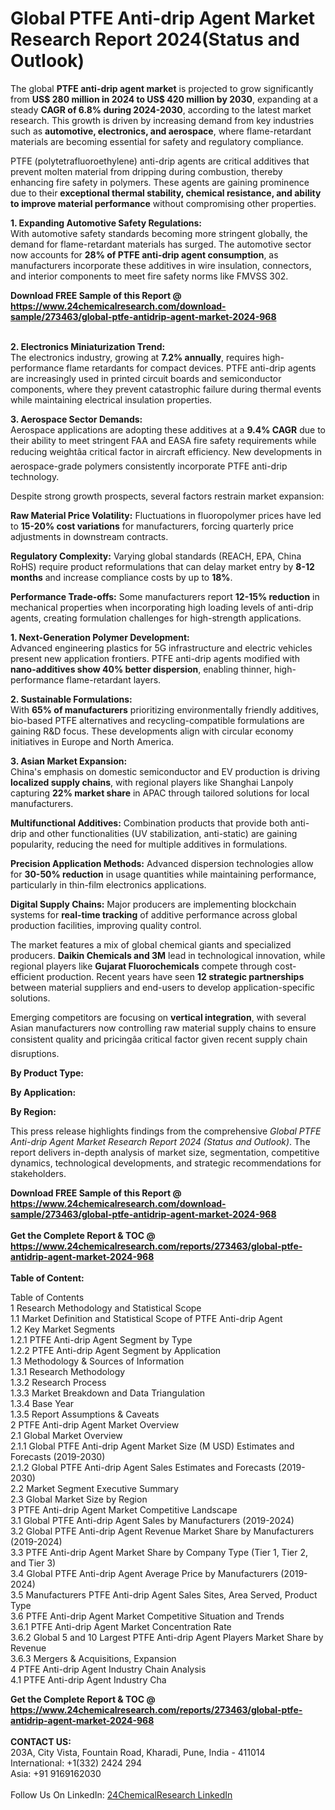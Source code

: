 <h1>Global PTFE Anti-drip Agent Market Research Report 2024(Status and Outlook)</h1><p>The global <strong>PTFE anti-drip agent market</strong> is projected to grow significantly from <strong>US$ 280 million in 2024 to US$ 420 million by 2030</strong>, expanding at a steady <strong>CAGR of 6.8% during 2024-2030</strong>, according to the latest market research. This growth is driven by increasing demand from key industries such as <strong>automotive, electronics, and aerospace</strong>, where flame-retardant materials are becoming essential for safety and regulatory compliance.</p><p>PTFE (polytetrafluoroethylene) anti-drip agents are critical additives that prevent molten material from dripping during combustion, thereby enhancing fire safety in polymers. These agents are gaining prominence due to their <strong>exceptional thermal stability, chemical resistance, and ability to improve material performance</strong> without compromising other properties.</p><p><strong>1. Expanding Automotive Safety Regulations:</strong><br>
With automotive safety standards becoming more stringent globally, the demand for flame-retardant materials has surged. The automotive sector now accounts for <strong>28% of PTFE anti-drip agent consumption</strong>, as manufacturers incorporate these additives in wire insulation, connectors, and interior components to meet fire safety norms like FMVSS 302.</p><div><b>Download FREE Sample of this Report @ 
            <a href="https://www.24chemicalresearch.com/download-sample/273463/global-ptfe-antidrip-agent-market-2024-968">
            https://www.24chemicalresearch.com/download-sample/273463/global-ptfe-antidrip-agent-market-2024-968</a></b></div><br><p><strong>2. Electronics Miniaturization Trend:</strong><br>
The electronics industry, growing at <strong>7.2% annually</strong>, requires high-performance flame retardants for compact devices. PTFE anti-drip agents are increasingly used in printed circuit boards and semiconductor components, where they prevent catastrophic failure during thermal events while maintaining electrical insulation properties.</p><p><strong>3. Aerospace Sector Demands:</strong><br>
Aerospace applications are adopting these additives at a <strong>9.4% CAGR</strong> due to their ability to meet stringent FAA and EASA fire safety requirements while reducing weightâa critical factor in aircraft efficiency. New developments in aerospace-grade polymers consistently incorporate PTFE anti-drip technology.</p><p>Despite strong growth prospects, several factors restrain market expansion:</p><p><strong>Raw Material Price Volatility:</strong> Fluctuations in fluoropolymer prices have led to <strong>15-20% cost variations</strong> for manufacturers, forcing quarterly price adjustments in downstream contracts.</p><p><strong>Regulatory Complexity:</strong> Varying global standards (REACH, EPA, China RoHS) require product reformulations that can delay market entry by <strong>8-12 months</strong> and increase compliance costs by up to <strong>18%</strong>.</p><p><strong>Performance Trade-offs:</strong> Some manufacturers report <strong>12-15% reduction</strong> in mechanical properties when incorporating high loading levels of anti-drip agents, creating formulation challenges for high-strength applications.</p><p><strong>1. Next-Generation Polymer Development:</strong><br>
Advanced engineering plastics for 5G infrastructure and electric vehicles present new application frontiers. PTFE anti-drip agents modified with <strong>nano-additives show 40% better dispersion</strong>, enabling thinner, high-performance flame-retardant layers.</p><p><strong>2. Sustainable Formulations:</strong><br>
With <strong>65% of manufacturers</strong> prioritizing environmentally friendly additives, bio-based PTFE alternatives and recycling-compatible formulations are gaining R&amp;D focus. These developments align with circular economy initiatives in Europe and North America.</p><p><strong>3. Asian Market Expansion:</strong><br>
China's emphasis on domestic semiconductor and EV production is driving <strong>localized supply chains</strong>, with regional players like Shanghai Lanpoly capturing <strong>22% market share</strong> in APAC through tailored solutions for local manufacturers.</p><p><strong>Multifunctional Additives:</strong> Combination products that provide both anti-drip and other functionalities (UV stabilization, anti-static) are gaining popularity, reducing the need for multiple additives in formulations.</p><p><strong>Precision Application Methods:</strong> Advanced dispersion technologies allow for <strong>30-50% reduction</strong> in usage quantities while maintaining performance, particularly in thin-film electronics applications.</p><p><strong>Digital Supply Chains:</strong> Major producers are implementing blockchain systems for <strong>real-time tracking</strong> of additive performance across global production facilities, improving quality control.</p><p>The market features a mix of global chemical giants and specialized producers. <strong>Daikin Chemicals and 3M</strong> lead in technological innovation, while regional players like <strong>Gujarat Fluorochemicals</strong> compete through cost-efficient production. Recent years have seen <strong>12 strategic partnerships</strong> between material suppliers and end-users to develop application-specific solutions.</p><p>Emerging competitors are focusing on <strong>vertical integration</strong>, with several Asian manufacturers now controlling raw material supply chains to ensure consistent quality and pricingâa critical factor given recent supply chain disruptions.</p><p><strong>By Product Type:</strong></p><p><strong>By Application:</strong></p><p><strong>By Region:</strong></p><p>This press release highlights findings from the comprehensive <em>Global PTFE Anti-drip Agent Market Research Report 2024 (Status and Outlook)</em>. The report delivers in-depth analysis of market size, segmentation, competitive dynamics, technological developments, and strategic recommendations for stakeholders.</p><div><b>Download FREE Sample of this Report @ 
            <a href="https://www.24chemicalresearch.com/download-sample/273463/global-ptfe-antidrip-agent-market-2024-968">
            https://www.24chemicalresearch.com/download-sample/273463/global-ptfe-antidrip-agent-market-2024-968</a></b></div><br><div><b>Get the Complete Report & TOC @ 
            <a href="https://www.24chemicalresearch.com/reports/273463/global-ptfe-antidrip-agent-market-2024-968">
            https://www.24chemicalresearch.com/reports/273463/global-ptfe-antidrip-agent-market-2024-968</a></b></div><br>
            <b>Table of Content:</b><p>Table of Contents<br />
1 Research Methodology and Statistical Scope<br />
1.1 Market Definition and Statistical Scope of PTFE Anti-drip Agent<br />
1.2 Key Market Segments<br />
1.2.1 PTFE Anti-drip Agent Segment by Type<br />
1.2.2 PTFE Anti-drip Agent Segment by Application<br />
1.3 Methodology & Sources of Information<br />
1.3.1 Research Methodology<br />
1.3.2 Research Process<br />
1.3.3 Market Breakdown and Data Triangulation<br />
1.3.4 Base Year<br />
1.3.5 Report Assumptions & Caveats<br />
2 PTFE Anti-drip Agent Market Overview<br />
2.1 Global Market Overview<br />
2.1.1 Global PTFE Anti-drip Agent Market Size (M USD) Estimates and Forecasts (2019-2030)<br />
2.1.2 Global PTFE Anti-drip Agent Sales Estimates and Forecasts (2019-2030)<br />
2.2 Market Segment Executive Summary<br />
2.3 Global Market Size by Region<br />
3 PTFE Anti-drip Agent Market Competitive Landscape<br />
3.1 Global PTFE Anti-drip Agent Sales by Manufacturers (2019-2024)<br />
3.2 Global PTFE Anti-drip Agent Revenue Market Share by Manufacturers (2019-2024)<br />
3.3 PTFE Anti-drip Agent Market Share by Company Type (Tier 1, Tier 2, and Tier 3)<br />
3.4 Global PTFE Anti-drip Agent Average Price by Manufacturers (2019-2024)<br />
3.5 Manufacturers PTFE Anti-drip Agent Sales Sites, Area Served, Product Type<br />
3.6 PTFE Anti-drip Agent Market Competitive Situation and Trends<br />
3.6.1 PTFE Anti-drip Agent Market Concentration Rate<br />
3.6.2 Global 5 and 10 Largest PTFE Anti-drip Agent Players Market Share by Revenue<br />
3.6.3 Mergers & Acquisitions, Expansion<br />
4 PTFE Anti-drip Agent Industry Chain Analysis<br />
4.1 PTFE Anti-drip Agent Industry Cha</p><div><b>Get the Complete Report & TOC @ 
            <a href="https://www.24chemicalresearch.com/reports/273463/global-ptfe-antidrip-agent-market-2024-968">
            https://www.24chemicalresearch.com/reports/273463/global-ptfe-antidrip-agent-market-2024-968</a></b></div><br><b>CONTACT US:</b><br>
            203A, City Vista, Fountain Road, Kharadi, Pune, India - 411014<br>
            International: +1(332) 2424 294<br>
            Asia: +91 9169162030 <br><br>
            Follow Us On LinkedIn: <a href="https://www.linkedin.com/company/24chemicalresearch/">24ChemicalResearch LinkedIn</a>